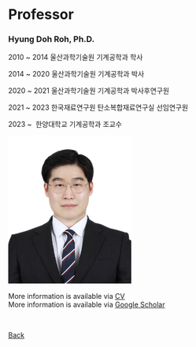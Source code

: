 

# Professor

### **Hyung Doh Roh, Ph.D.**

2010 ~ 2014 울산과학기술원 기계공학과 학사 <br>

  2014 ~ 2020 울산과학기술원 기계공학과 박사 <br>

  2020 ~ 2021 울산과학기술원 기계공학과 박사후연구원 <br>

  2021 ~ 2023 한국재료연구원 탄소복합재료연구실 선임연구원 <br>

  2023 ~      한양대학교 기계공학과 조교수 <br>


<img src="assets/css/Passportphoto_RHD_Full.jpg" alt="Passport" width="250" height="300" > 



More information is available via
<a href="https://www.dropbox.com/scl/fi/g7cnw0tdcsmvsd6aj3ou7/CV_Hyung-Doh-Roh_23-Spring-5.docx?rlkey=myvxdubsmae1awis39jv8ic7x&dl=0">CV </a>
<br>
More information is available via
<a href="https://scholar.google.co.kr/citations?hl=en&user=e4VrpLoAAAAJ&view_op=list_works&gmla=AOV7GLMH9Pqf9sQjn2uCdQiG7LYlc83ElR47u5-4VL36k-r0bxjNYLW3b4gGwrv4Nxa_6Thmx6XHwUc-bavDkIurZYHUHcaL17RXIG1MYhHZ2Mm6Ua4fxRjKGBblvHz3mpNd">Google Scholar </a>
<br>

<br>

[Back](./)
